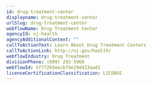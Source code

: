 ```yaml
---
id: drug-treatment-center
displayname: drug-treatment-center
urlSlug: drug-treatment-center
webflowName: Drug Treatment Center
agencyId: nj-health
agencyAdditionalContext: ""
callToActionText: Learn About Drug Treatment Centers
callToActionLink: http://nj.gov/health/
webflowIndustry: Drug Treatment
divisionPhone: (609) 292-5960
webflowId: 5f77293eecb74e29d423aad1
licenseCertificationClassification: LICENSE
---
```

